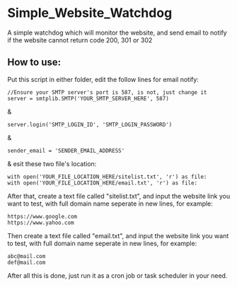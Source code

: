 # Simple_Website_Watchdog
A simple watchdog which will monitor the website, and send email to notify if the website cannot return code 200, 301 or 302

## How to use:
Put this script in either folder, edit the follow lines for email notify:
```
//Ensure your SMTP server's port is 587, is not, just change it
server = smtplib.SMTP('YOUR_SMTP_SERVER_HERE', 587)
```
&
```
server.login('SMTP_LOGIN_ID', 'SMTP_LOGIN_PASSWORD')
```
&
```
sender_email = 'SENDER_EMAIL_ADDRESS'
```
& esit these two file's location:
```
with open('YOUR_FILE_LOCATION_HERE/sitelist.txt', 'r') as file:
with open('YOUR_FILE_LOCATION_HERE/email.txt', 'r') as file:
```

After that, create a text file called "sitelist.txt", and input the website link you want to test, with full domain name seperate in new lines, for example:
```
https://www.google.com
https://www.yahoo.com
```

Then create a text file called "email.txt", and input the website link you want to test, with full domain name seperate in new lines, for example:
```
abc@mail.com
def@mail.com
```

After all this is done, just run it as a cron job or task scheduler in your need.
